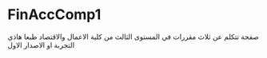 # FinAccComp1
صفحة تتكلم عن ثلاث مقررات في المستوى الثالث من كلية الاعمال والاقتصاد طبعا هاذي التجربة او الاصدار الاول
